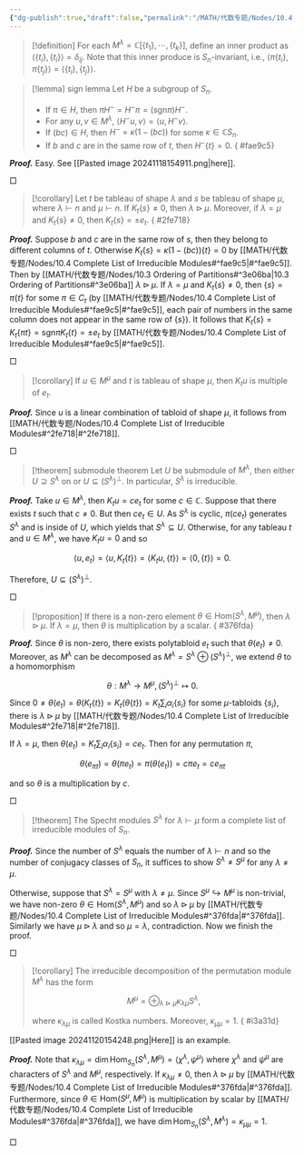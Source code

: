 ```yaml
---
{"dg-publish":true,"draft":false,"permalink":"/MATH/代数专题/Nodes/10.4 Complete List of Irreducible Modules/","dgPassFrontmatter":true}
---
```



> [!definition]
> For each $M^\lambda=\mathbb{C}[\{t_1\},\cdots,\{t_k\}]$, define an inner product as $\left\langle \{t_i\},\{t_i\}\right\rangle=\delta_{ij}$. Note that this inner produce is $S_n$-invariant, i.e., $\left\langle \pi\{t_i\},\pi\{t_j\}\right\rangle=\left\langle\{t_i\},\{t_j\}\right\rangle$. 

> [!lemma] sign lemma
> Let $H$ be a subgroup of $S_n$.
> - If $\pi\in H$, then $\pi H^-=H^-\pi=(\mathrm{sgn}\pi)H^-$.
> - For any $u,v\in M^\lambda$, $\left\langle H^- u,v\right\rangle=\left\langle u,H^-v\right\rangle$.
> - If $(bc)\in H$, then $H^-=\kappa(1-(bc))$ for some $\kappa\in \mathbb{C}S_n$.
> - If $b$ and $c$ are in the same row of $t$, then $H^-\{t\}=0$.
{ #fae9c5}


**_Proof._**
Easy. See [[Pasted image 20241118154911.png|here]].
<p align="left">□</p>


> [!corollary]
> Let $t$ be tableau of shape $\lambda$ and $s$ be tableau of shape $\mu$, where $\lambda\vdash n$ and $\mu\vdash n$. If $K_t\{s\}\neq 0$, then $\lambda\rhd \mu$. Moreover, if $\lambda=\mu$ and $K_t\{s\}\neq 0$, then $K_t\{s\}=\pm e_t$.
{ #2fe718}


**_Proof._**
Suppose $b$ and $c$ are in the same row of $s$, then they belong to different columns of $t$. Otherwise $K_t\{s\}=\kappa(1-(bc))\{t\}=0$ by [[MATH/代数专题/Nodes/10.4 Complete List of Irreducible Modules#^fae9c5\|#^fae9c5]]. Then by [[MATH/代数专题/Nodes/10.3 Ordering of Partitions#^3e06ba\|10.3 Ordering of Partitions#^3e06ba]] $\lambda\rhd \mu$. If $\lambda=\mu$ and $K_t\{s\}\neq 0$, then $\{s\}=\pi\{t\}$ for some $\pi\in C_t$ (by [[MATH/代数专题/Nodes/10.4 Complete List of Irreducible Modules#^fae9c5\|#^fae9c5]], each pair of numbers in the same column does not appear in the same row of $\{s\}$). It follows that $K_t\{s\}=K_t\{\pi t\}=\mathrm{sgn}\pi K_t\{t\}=\pm e_t$ by [[MATH/代数专题/Nodes/10.4 Complete List of Irreducible Modules#^fae9c5\|#^fae9c5]].
<p align="left">□</p>


> [!corollary]
> If $u\in M^\mu$ and $t$ is tableau of shape $\mu$, then $K_tu$ is multiple of $e_t$. 

**_Proof._**
Since $u$ is a linear combination of tabloid of shape $\mu$, it follows from [[MATH/代数专题/Nodes/10.4 Complete List of Irreducible Modules#^2fe718\|#^2fe718]].
<p align="left">□</p>


> [!theorem] submodule theorem
> Let $U$ be submodule of $M^\lambda$, then either $U\supseteq S^\lambda$ on or $U\subseteq (S^\lambda)^\bot$. In particular, $S^\lambda$ is irreducible.

**_Proof._**
Take $u\in M^\lambda$, then $K_tu=ce_t$ for some $c\in \mathbb{C}$. Suppose that there exists $t$ such that $c\neq 0$. But then $ce_t\in U$. As $S^\lambda$ is cyclic, $\pi(ce_t)$ generates $S^\lambda$ and is inside of $U$, which yields that $S^\lambda\subseteq U$. Otherwise, for any tableau $t$ and $u\in M^\lambda$, we have $K_tu=0$ and so 

$$\left\langle u,e_t\right\rangle =\left\langle u,K_t\{t\}\right\rangle =\left\langle K_tu,\{t\}\right\rangle=\left\langle 0,\{t\}\right\rangle =0. $$

Therefore, $U\subseteq (S^\lambda)^\bot$. 
<p align="left">□</p>


> [!proposition]
> If there is a non-zero element $\theta\in \mathrm{Hom}(S^\lambda, M^\mu)$, then $\lambda\rhd \mu$. If $\lambda=\mu$, then $\theta$ is multiplication by a scalar.
{ #376fda}


**_Proof._**
Since $\theta$ is non-zero, there exists polytabloid $e_t$ such that $\theta(e_t)\neq 0$. Moreover, as $M^\lambda$ can be decomposed as $M^\lambda=S^\lambda\oplus (S^\lambda)^\bot$, we extend $\theta$ to a homomorphism 

$$\theta:M^\lambda\to M^\mu,(S^\lambda)^\bot\mapsto 0.$$

Since $0\neq \theta(e_t)=\theta(K_t\{t\})=K_t(\theta\{t\})=K_t\sum_i\alpha_i\{s_i\}$ for some $\mu$-tabloids $\{s_i\}$, there is $\lambda\rhd \mu$ by [[MATH/代数专题/Nodes/10.4 Complete List of Irreducible Modules#^2fe718\|#^2fe718]]. 

If $\lambda=\mu$, then $\theta(e_t)=K_t\sum_i\alpha_i\{s_i\}=ce_t$. Then for any permutation $\pi$, 

$$\theta(e_{\pi t})=\theta(\pi e_t)=\pi(\theta(e_t))=c\pi e_t=ce_{\pi t}$$

and so $\theta$ is a multiplication by $c$.
<p align="left">□</p>


> [!theorem]
> The Specht modules $S^\lambda$ for $\lambda\vdash \mu$ form a complete list of irreducible modules of $S_n$.

**_Proof._**
Since the number of $S^\lambda$ equals the number of $\lambda\vdash n$ and so the number of conjugacy classes of $S_n$, it suffices to show $S^\lambda\neq S^\mu$ for any $\lambda\neq \mu$.

Otherwise, suppose that $S^\lambda =S^\mu$ with $\lambda\neq \mu$. Since $S^\mu\hookrightarrow M^\mu$ is non-trivial, we have non-zero $\theta\in\mathrm{Hom}(S^\lambda, M^\mu)$ and so $\lambda\rhd \mu$ by [[MATH/代数专题/Nodes/10.4 Complete List of Irreducible Modules#^376fda\|#^376fda]]. Similarly we have $\mu\rhd \lambda$ and so $\mu=\lambda$, contradiction. Now we finish the proof.
<p align="left">□</p>


> [!corollary]
> The irreducible decomposition of the permutation module $M^\lambda$ has the form 
>
> $$M^\mu=\oplus_{\lambda\rhd\mu} \kappa_{\lambda\mu}S^\lambda,$$
> 
> where $\kappa_{\lambda\mu}$ is called Kostka numbers. Moreover, $\kappa_{\mu\mu}=1$. 
{ #i3a31d}


[[Pasted image 20241120154248.png|Here]] is an example.

**_Proof._**
Note that $\kappa_{\lambda\mu}=\dim\mathrm{Hom}_{S_n}(S^\lambda,M^\mu)=\left\langle \chi^\lambda,\psi^\mu\right\rangle$ where $\chi^\lambda$ and $\psi^\mu$ are characters of $S^\lambda$ and $M^\mu$, respectively. If $\kappa_{\lambda\mu}\neq 0$, then $\lambda\rhd \mu$ by [[MATH/代数专题/Nodes/10.4 Complete List of Irreducible Modules#^376fda\|#^376fda]]. Furthermore, since $\theta\in \mathrm{Hom}(S^\mu,M^\mu)$ is multiplication by scalar by [[MATH/代数专题/Nodes/10.4 Complete List of Irreducible Modules#^376fda\|#^376fda]], we have $\dim\mathrm{Hom}_{S_n}(S^\lambda,M^\lambda)=\kappa_{\mu\mu}=1$. 
<p align="left">□</p>


